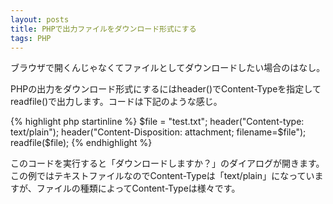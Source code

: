 ```yaml
---
layout: posts
title: PHPで出力ファイルをダウンロード形式にする
tags: PHP
---
```


ブラウザで開くんじゃなくてファイルとしてダウンロードしたい場合のはなし。

PHPの出力をダウンロード形式にするにはheader()でContent-Typeを指定してreadfile()で出力します。コードは下記のような感じ。

{% highlight php startinline %}
$file = "test.txt";
header("Content-type: text/plain");
header("Content-Disposition: attachment; filename=$file");
readfile($file);
{% endhighlight %}

このコードを実行すると「ダウンロードしますか？」のダイアログが開きます。この例ではテキストファイルなのでContent-Typeは「text/plain」になっていますが、ファイルの種類によってContent-Typeは様々です。
